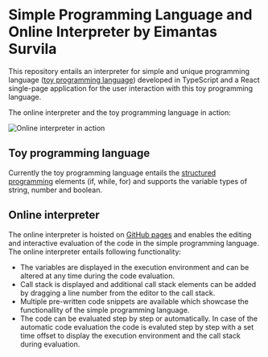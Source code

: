 # Simple Programming Language and Online Interpreter by Eimantas Survila

This repository entails an interpreter for simple and unique programming language ([toy programming language](https://www.techopedia.com/definition/22609/toy-language)) developed in TypeScript and a React single-page application for the user interaction with this toy programming language.

The online interpreter and the toy programming language in action:

![Online interpreter in action](online_interpreter_demo.gif)

## Toy programming language

Currently the toy programming language entails the [structured programming](https://en.wikipedia.org/wiki/Structured_programming) elements (if, while, for) and supports the variable types of string, number and boolean.

## Online interpreter

The online interpreter is hoisted on [GitHub pages](https://survila-dev.github.io/Toy-Prog-Lang-01/) and enables the editing and interactive evaluation of the code in the simple programming language. The online interpreter entails following functionality:

- The variables are displayed in the execution environment and can be altered at any time during the code evaluation.
- Call stack is displayed and additional call stack elements can be added by dragging a line number from the editor to the call stack.
- Multiple pre-written code snippets are available which showcase the functionallity of the simple programming language.
- The code can be evaluated step by step or automatically. In case of the automatic code evaluation the code is evaluted step by step with a set time offset to display the execution environment and the call stack during evaluation.
